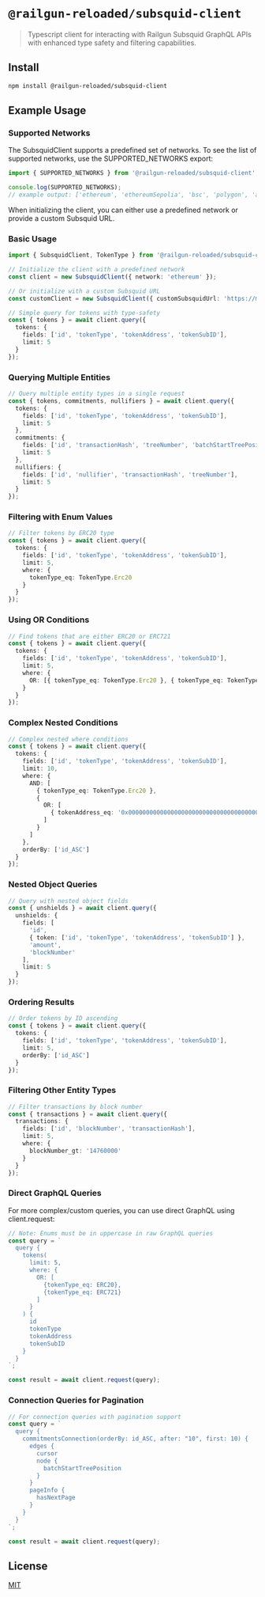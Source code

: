 # `@railgun-reloaded/subsquid-client`

> Typescript client for interacting with Railgun Subsquid GraphQL APIs with enhanced type safety and filtering capabilities.

## Install

```sh
npm install @railgun-reloaded/subsquid-client
```

## Example Usage

### Supported Networks

The SubsquidClient supports a predefined set of networks. To see the list of supported networks, use the SUPPORTED_NETWORKS export:

```ts
import { SUPPORTED_NETWORKS } from '@railgun-reloaded/subsquid-client';

console.log(SUPPORTED_NETWORKS);
// example output: ['ethereum', 'ethereumSepolia', 'bsc', 'polygon', 'arbitrum']
```

When initializing the client, you can either use a predefined network or provide a custom Subsquid URL.

### Basic Usage

```ts
import { SubsquidClient, TokenType } from '@railgun-reloaded/subsquid-client';

// Initialize the client with a predefined network
const client = new SubsquidClient({ network: 'ethereum' });

// Or initialize with a custom Subsquid URL
const customClient = new SubsquidClient({ customSubsquidUrl: 'https://my-subsquid-api.example.com/graphql' });

// Simple query for tokens with type-safety
const { tokens } = await client.query({
  tokens: {
    fields: ['id', 'tokenType', 'tokenAddress', 'tokenSubID'],
    limit: 5
  }
});
```

### Querying Multiple Entities

```ts
// Query multiple entity types in a single request
const { tokens, commitments, nullifiers } = await client.query({
  tokens: {
    fields: ['id', 'tokenType', 'tokenAddress', 'tokenSubID'],
    limit: 5
  },
  commitments: {
    fields: ['id', 'transactionHash', 'treeNumber', 'batchStartTreePosition'],
    limit: 5
  },
  nullifiers: {
    fields: ['id', 'nullifier', 'transactionHash', 'treeNumber'],
    limit: 5
  }
});
```

### Filtering with Enum Values

```ts
// Filter tokens by ERC20 type
const { tokens } = await client.query({
  tokens: {
    fields: ['id', 'tokenType', 'tokenAddress', 'tokenSubID'],
    limit: 5,
    where: {
      tokenType_eq: TokenType.Erc20
    }
  }
});
```

### Using OR Conditions

```ts
// Find tokens that are either ERC20 or ERC721
const { tokens } = await client.query({
  tokens: {
    fields: ['id', 'tokenType', 'tokenAddress', 'tokenSubID'],
    limit: 5,
    where: {
      OR: [{ tokenType_eq: TokenType.Erc20 }, { tokenType_eq: TokenType.Erc721 }]
    }
  }
});
```

### Complex Nested Conditions

```ts
// Complex nested where conditions
const { tokens } = await client.query({
  tokens: {
    fields: ['id', 'tokenType', 'tokenAddress', 'tokenSubID'],
    limit: 10,
    where: {
      AND: [
        { tokenType_eq: TokenType.Erc20 },
        {
          OR: [
            { tokenAddress_eq: '0x0000000000000000000000000000000000000000' }
          ]
        }
      ]
    },
    orderBy: ['id_ASC']
  }
});
```

### Nested Object Queries

```ts
// Query with nested object fields
const { unshields } = await client.query({
  unshields: {
    fields: [
      'id',
      { token: ['id', 'tokenType', 'tokenAddress', 'tokenSubID'] },
      'amount',
      'blockNumber'
    ],
    limit: 5
  }
});
```

### Ordering Results

```ts
// Order tokens by ID ascending
const { tokens } = await client.query({
  tokens: {
    fields: ['id', 'tokenType', 'tokenAddress', 'tokenSubID'],
    limit: 5,
    orderBy: ['id_ASC']
  }
});
```

### Filtering Other Entity Types

```ts
// Filter transactions by block number
const { transactions } = await client.query({
  transactions: {
    fields: ['id', 'blockNumber', 'transactionHash'],
    limit: 5,
    where: {
      blockNumber_gt: '14760000'
    }
  }
});
```

### Direct GraphQL Queries

For more complex/custom queries, you can use direct GraphQL using client.request:

```ts
// Note: Enums must be in uppercase in raw GraphQL queries
const query = `
  query {
    tokens(
      limit: 5,
      where: {
        OR: [
          {tokenType_eq: ERC20},
          {tokenType_eq: ERC721}
        ]
      }
    ) {
      id
      tokenType
      tokenAddress
      tokenSubID
    }
  }
`;

const result = await client.request(query);
```

### Connection Queries for Pagination

```ts
// For connection queries with pagination support
const query = `
  query {
    commitmentsConnection(orderBy: id_ASC, after: "10", first: 10) {
      edges {
        cursor
        node {
          batchStartTreePosition
        }
      }
      pageInfo {
        hasNextPage
      }
    }
  }
`;

const result = await client.request(query);
```

## License

[MIT](LICENSE)
